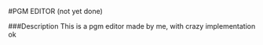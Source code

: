 #PGM EDITOR (not yet done)

###Description
This is a pgm editor made by me, with crazy implementation ok 
